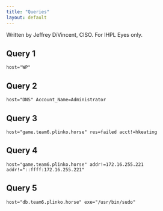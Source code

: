 ```yaml
---
title: "Queries"
layout: default
---
```


Written by Jeffrey DiVincent, CISO. For IHPL Eyes only.

##  Query 1

```splunk
host="WP"
```
## Query 2

```splunk
host="DNS" Account_Name=Administrator
```
## Query 3
```splunk
host="game.team6.plinko.horse" res=failed acct!=hkeating
```
## Query 4
```splunk
host="game.team6.plinko.horse" addr!=172.16.255.221 addr!="::ffff:172.16.255.221"
```
## Query 5
```splunk
host="db.team6.plinko.horse" exe="/usr/bin/sudo"
```
